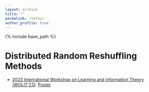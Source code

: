 ```yaml
---
layout: archive
title: ""
permalink: /talks/
author_profile: true
---
```


{% include base_path %}

Distributed Random Reshuffling Methods
=====
* [2023 International Workshop on Learning and Information Theory (WOLIT’23)](http://idi-wolit.com/wolit23/): [Poster](https://github.com/Kun73/kunhuang20.github.io/blob/master/slides/WOLIT23_poster_v1.pdf)

